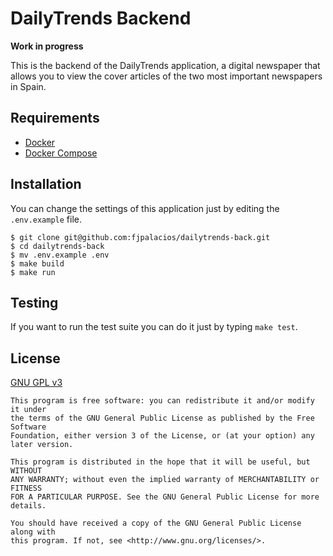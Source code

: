 # DailyTrends Backend
**Work in progress**

This is the backend of the DailyTrends application, a digital newspaper that allows you to view the cover articles of the two most important newspapers in Spain.

## Requirements
* [Docker](https://www.docker.com/get-started)
* [Docker Compose](https://docs.docker.com/compose/)

## Installation
You can change the settings of this application just by editing the `.env.example` file.

```console
$ git clone git@github.com:fjpalacios/dailytrends-back.git
$ cd dailytrends-back
$ mv .env.example .env
$ make build
$ make run
```

## Testing
If you want to run the test suite you can do it just by typing `make test`.

## License
[GNU GPL v3](LICENSE.txt)

    This program is free software: you can redistribute it and/or modify it under
    the terms of the GNU General Public License as published by the Free Software
    Foundation, either version 3 of the License, or (at your option) any later version.

    This program is distributed in the hope that it will be useful, but WITHOUT
    ANY WARRANTY; without even the implied warranty of MERCHANTABILITY or FITNESS
    FOR A PARTICULAR PURPOSE. See the GNU General Public License for more details.

    You should have received a copy of the GNU General Public License along with
    this program. If not, see <http://www.gnu.org/licenses/>.
